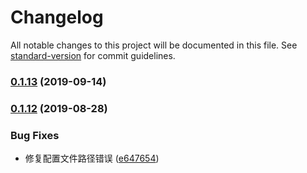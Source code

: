 # Changelog

All notable changes to this project will be documented in this file. See [standard-version](https://github.com/conventional-changelog/standard-version) for commit guidelines.

### [0.1.13](https://github.com/daixijun/ansible-role-php/compare/v0.1.12...v0.1.13) (2019-09-14)

### [0.1.12](https://github.com/daixijun/ansible-role-php/compare/v0.1.11...v0.1.12) (2019-08-28)


### Bug Fixes

* 修复配置文件路径错误 ([e647654](https://github.com/daixijun/ansible-role-php/commit/e647654))
